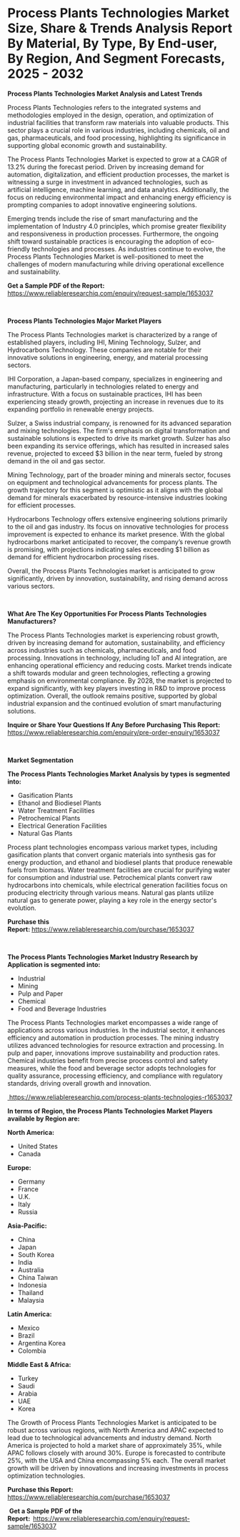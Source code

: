 <p><h1>Process Plants Technologies Market Size, Share & Trends Analysis Report By Material, By Type, By End-user, By Region, And Segment Forecasts, 2025 - 2032</h1></p><p><strong>Process Plants Technologies Market Analysis and Latest Trends</strong></p>
<p><p>Process Plants Technologies refers to the integrated systems and methodologies employed in the design, operation, and optimization of industrial facilities that transform raw materials into valuable products. This sector plays a crucial role in various industries, including chemicals, oil and gas, pharmaceuticals, and food processing, highlighting its significance in supporting global economic growth and sustainability.</p><p>The Process Plants Technologies Market is expected to grow at a CAGR of 13.2% during the forecast period. Driven by increasing demand for automation, digitalization, and efficient production processes, the market is witnessing a surge in investment in advanced technologies, such as artificial intelligence, machine learning, and data analytics. Additionally, the focus on reducing environmental impact and enhancing energy efficiency is prompting companies to adopt innovative engineering solutions.</p><p>Emerging trends include the rise of smart manufacturing and the implementation of Industry 4.0 principles, which promise greater flexibility and responsiveness in production processes. Furthermore, the ongoing shift toward sustainable practices is encouraging the adoption of eco-friendly technologies and processes. As industries continue to evolve, the Process Plants Technologies Market is well-positioned to meet the challenges of modern manufacturing while driving operational excellence and sustainability.</p></p>
<p><strong>Get a Sample PDF of the Report:&nbsp;</strong> <a href="https://www.reliableresearchiq.com/enquiry/request-sample/1653037?utm_campaign=3730&utm_medium=2&utm_source=Github&utm_content=ia&utm_term=18042025&utm_id=process-plants-technologies">https://www.reliableresearchiq.com/enquiry/request-sample/1653037</a></p>
<p>&nbsp;</p>
<p><strong>Process Plants Technologies Major Market Players</strong></p>
<p><p>The Process Plants Technologies market is characterized by a range of established players, including IHI, Mining Technology, Sulzer, and Hydrocarbons Technology. These companies are notable for their innovative solutions in engineering, energy, and material processing sectors.</p><p>IHI Corporation, a Japan-based company, specializes in engineering and manufacturing, particularly in technologies related to energy and infrastructure. With a focus on sustainable practices, IHI has been experiencing steady growth, projecting an increase in revenues due to its expanding portfolio in renewable energy projects.</p><p>Sulzer, a Swiss industrial company, is renowned for its advanced separation and mixing technologies. The firm's emphasis on digital transformation and sustainable solutions is expected to drive its market growth. Sulzer has also been expanding its service offerings, which has resulted in increased sales revenue, projected to exceed $3 billion in the near term, fueled by strong demand in the oil and gas sector.</p><p>Mining Technology, part of the broader mining and minerals sector, focuses on equipment and technological advancements for process plants. The growth trajectory for this segment is optimistic as it aligns with the global demand for minerals exacerbated by resource-intensive industries looking for efficient processes. </p><p>Hydrocarbons Technology offers extensive engineering solutions primarily to the oil and gas industry. Its focus on innovative technologies for process improvement is expected to enhance its market presence. With the global hydrocarbons market anticipated to recover, the company’s revenue growth is promising, with projections indicating sales exceeding $1 billion as demand for efficient hydrocarbon processing rises.</p><p>Overall, the Process Plants Technologies market is anticipated to grow significantly, driven by innovation, sustainability, and rising demand across various sectors.</p></p>
<p>&nbsp;</p>
<p><strong>What Are The Key Opportunities For Process Plants Technologies Manufacturers?</strong></p>
<p><p>The Process Plants Technologies market is experiencing robust growth, driven by increasing demand for automation, sustainability, and efficiency across industries such as chemicals, pharmaceuticals, and food processing. Innovations in technology, including IoT and AI integration, are enhancing operational efficiency and reducing costs. Market trends indicate a shift towards modular and green technologies, reflecting a growing emphasis on environmental compliance. By 2028, the market is projected to expand significantly, with key players investing in R&D to improve process optimization. Overall, the outlook remains positive, supported by global industrial expansion and the continued evolution of smart manufacturing solutions.</p></p>
<p><strong>Inquire or Share Your Questions If Any Before Purchasing This Report:</strong> <a href="https://www.reliableresearchiq.com/enquiry/pre-order-enquiry/1653037?utm_campaign=3730&utm_medium=2&utm_source=Github&utm_content=ia&utm_term=18042025&utm_id=process-plants-technologies">https://www.reliableresearchiq.com/enquiry/pre-order-enquiry/1653037</a></p>
<p>&nbsp;</p>
<p><strong>Market Segmentation</strong></p>
<p><strong>The Process Plants Technologies Market Analysis by types is segmented into:</strong></p>
<p><ul><li>Gasification Plants</li><li>Ethanol and Biodiesel Plants</li><li>Water Treatment Facilities</li><li>Petrochemical Plants</li><li>Electrical Generation Facilities</li><li>Natural Gas Plants</li></ul></p>
<p><p>Process plant technologies encompass various market types, including gasification plants that convert organic materials into synthesis gas for energy production, and ethanol and biodiesel plants that produce renewable fuels from biomass. Water treatment facilities are crucial for purifying water for consumption and industrial use. Petrochemical plants convert raw hydrocarbons into chemicals, while electrical generation facilities focus on producing electricity through various means. Natural gas plants utilize natural gas to generate power, playing a key role in the energy sector's evolution.</p></p>
<p><strong>Purchase this Report:&nbsp;</strong><a href="https://www.reliableresearchiq.com/purchase/1653037?utm_campaign=3730&utm_medium=2&utm_source=Github&utm_content=ia&utm_term=18042025&utm_id=process-plants-technologies">https://www.reliableresearchiq.com/purchase/1653037</a></p>
<p>&nbsp;</p>
<p><strong>The Process Plants Technologies Market Industry Research by Application is segmented into:</strong></p>
<p><ul><li>Industrial</li><li>Mining</li><li>Pulp and Paper</li><li>Chemical</li><li>Food and Beverage Industries</li></ul></p>
<p><p>The Process Plants Technologies market encompasses a wide range of applications across various industries. In the industrial sector, it enhances efficiency and automation in production processes. The mining industry utilizes advanced technologies for resource extraction and processing. In pulp and paper, innovations improve sustainability and production rates. Chemical industries benefit from precise process control and safety measures, while the food and beverage sector adopts technologies for quality assurance, processing efficiency, and compliance with regulatory standards, driving overall growth and innovation.</p></p>
<p><a href="https://www.reliableresearchiq.com/process-plants-technologies-r1653037?utm_campaign=3730&utm_medium=2&utm_source=Github&utm_content=ia&utm_term=18042025&utm_id=process-plants-technologies">&nbsp;https://www.reliableresearchiq.com/process-plants-technologies-r1653037</a></p>
<p><strong>In terms of Region, the Process Plants Technologies Market Players available by Region are:</strong></p>
<p>
    <p> <strong> North America: </strong>
        <ul>
            <li>United States</li>
            <li>Canada</li>
        </ul>
        </p> 
    <p> <strong> Europe: </strong>
        <ul>
            <li>Germany</li>
            <li>France</li>
            <li>U.K.</li>
            <li>Italy</li>
            <li>Russia</li>
        </ul>
        </p> 
    <p> <strong> Asia-Pacific: </strong>
        <ul>
            <li>China</li>
            <li>Japan</li>
            <li>South Korea</li>
            <li>India</li>
            <li>Australia</li>
            <li>China Taiwan</li>
            <li>Indonesia</li>
            <li>Thailand</li>
            <li>Malaysia</li>
        </ul>
        </p> 
    <p> <strong> Latin America: </strong>
        <ul>
            <li>Mexico</li>
            <li>Brazil</li>
            <li>Argentina Korea</li>
            <li>Colombia</li>
        </ul>
        </p> 
    <p> <strong> Middle East & Africa: </strong>
        <ul>
            <li>Turkey</li>
            <li>Saudi</li>
            <li>Arabia</li>
            <li>UAE</li>
            <li>Korea</li>
        </ul>
    </p>
    </p>
<p><p>The Growth of Process Plants Technologies Market is anticipated to be robust across various regions, with North America and APAC expected to lead due to technological advancements and industry demand. North America is projected to hold a market share of approximately 35%, while APAC follows closely with around 30%. Europe is forecasted to contribute 25%, with the USA and China encompassing 5% each. The overall market growth will be driven by innovations and increasing investments in process optimization technologies.</p></p>
<p><strong>Purchase this Report: </strong><a href="https://www.reliableresearchiq.com/purchase/1653037?utm_campaign=3730&utm_medium=2&utm_source=Github&utm_content=ia&utm_term=18042025&utm_id=process-plants-technologies">https://www.reliableresearchiq.com/purchase/1653037</a></p>
<p>&nbsp;<strong>Get a Sample PDF of the Report:&nbsp;&nbsp;</strong><a href="https://www.reliableresearchiq.com/enquiry/request-sample/1653037?utm_campaign=3730&utm_medium=2&utm_source=Github&utm_content=ia&utm_term=18042025&utm_id=process-plants-technologies">https://www.reliableresearchiq.com/enquiry/request-sample/1653037</a></p>
<p><strong></strong></p>
<p><p></p><p></p><p></p></p>